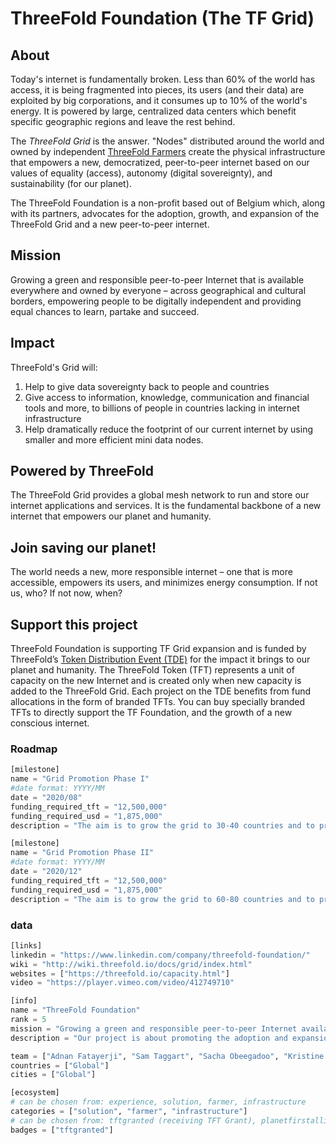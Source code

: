 # ThreeFold Foundation (The TF Grid)

## About
Today's internet is fundamentally broken. Less than 60% of the world has access, it is being fragmented into pieces, its users (and their data) are exploited by big corporations, and it consumes up to 10% of the world's energy. It is powered by large, centralized data centers which benefit specific geographic regions and leave the rest behind.

The *ThreeFold Grid* is the answer. "Nodes" distributed around the world and owned by independent [ThreeFold Farmers](https://wiki.threefold.io/#/what_is_a_farmer) create the physical infrastructure that empowers a new, democratized, peer-to-peer internet based on our values of equality (access), autonomy (digital sovereignty), and sustainability (for our planet).

The ThreeFold Foundation is a non-profit based out of Belgium which, along with its partners, advocates for the adoption, growth, and expansion of the ThreeFold Grid and a new peer-to-peer internet.

## Mission

Growing a green and responsible peer-to-peer Internet that is available everywhere and owned by everyone – across geographical and cultural borders, empowering people to be digitally independent and providing equal chances to learn, partake and succeed.

## Impact

ThreeFold's Grid will:

1. Help to give data sovereignty back to people and countries
2. Give access to information, knowledge, communication and financial tools and more, to billions of people in countries lacking in internet infrastructure
3. Help dramatically reduce the footprint of our current internet by using smaller and more efficient mini data nodes.

## Powered by ThreeFold

The ThreeFold Grid provides a global mesh network to run and store our internet applications and services. It is the fundamental backbone of a new internet that empowers our planet and humanity.

## Join saving our planet!

The world needs a new, more responsible internet – one that is more accessible, empowers its users, and minimizes energy consumption. If not us, who? If not now, when?

## Support this project

ThreeFold Foundation is supporting TF Grid expansion and is funded by ThreeFold’s [Token Distribution Event (TDE)](https://wiki.threefold.io/#/tdeoverview)</a> for the impact it brings to our planet and humanity.
The ThreeFold Token (TFT) represents a unit of capacity on the new Internet and is created only when new capacity is added to the ThreeFold Grid. Each project on the TDE benefits from fund allocations in the form of branded TFTs. 
You can buy specially branded TFTs to directly support the TF Foundation, and the growth of a new conscious internet.


### Roadmap

```python
[milestone]
name = "Grid Promotion Phase I"
#date format: YYYY/MM 
date = "2020/08"
funding_required_tft = "12,500,000"
funding_required_usd = "1,875,000"
description = "The aim is to grow the grid to 30-40 countries and to promote ThreeFold developer audiences in the blockchain and cloud space with a minumum of 15 blockchain projects utilizing the grid as well as 15 cloud based intitatives by August 2020"

[milestone]
name = "Grid Promotion Phase II"
#date format: YYYY/MM 
date = "2020/12"
funding_required_tft = "12,500,000"
funding_required_usd = "1,875,000"
description = "The aim is to grow the grid to 60-80 countries and to promote ThreeFold developer audiences in the blockchain and cloud space with a minumum of 30 blockchain projects utilizing the grid as well as 30 cloud based intitatives by Dec 2020"
```

### data

```python
[links]
linkedin = "https://www.linkedin.com/company/threefold-foundation/"
wiki = "http://wiki.threefold.io/docs/grid/index.html"
websites = ["https://threefold.io/capacity.html"]
video = "https://player.vimeo.com/video/412749710"

[info]
name = "ThreeFold Foundation"
rank = 5
mission = "Growing a green and responsible peer-to-peer Internet available everywhere and owned by everyone"
description = "Our project is about promoting the adoption and expansion of ThreeFold Grid in order to empower a new and democratized digital economy based on our values of equality, autonomy and sustainability. ThreeFold's Grid will help to give data sovereignty back to people and countries, as well as enable accessibility to internet access to billions of people in countries lacking in internet infrastructure, and finally it will help dramatically reduce the footprint of our current internet by using smaller and more efficient mini data nodes, less fiber network, a unique storage algorithm, and more. The ThreeFold Grid is one of the most essential elements of building a new internet as it provides a global network to run and store our internet applications and services. Today we are live with more than 80,000,000 GB of capacity and 25,000 CPU cores across 22 countries. We have launched the ThreeFold Grid SDK meaning that anyone can begin to utilize the ThreeFold Grid. We are currently talking with more than 25 blockchain projects out of top 200 to invite them to explore possible use cases on the ThreeFold Grid. And we have a number of other partners ready to host or build on top of the ThreeFold Grid. The success of our efforts can be measured by the growth of the ThreeFold Grid in terms of number of hardware nodes, the amount of capacity utilized on the ThreeFold Grid and the number of projects using and promoting the ThreeFold Grid."

team = ["Adnan Fatayerji", "Sam Taggart", "Sacha Obeegadoo", "Kristine Vilnite", "Roel van Sabben", "Weynand Kuijpers"] 
countries = ["Global"]
cities = ["Global"]

[ecosystem]
# can be chosen from: experience, solution, farmer, infrastructure
categories = ["solution", "farmer", "infrastructure"]
# can be chosen from: tftgranted (receiving TFT Grant), planetfirstalliance (memeber of Planet First Alliance)
badges = ["tftgranted"] 

```
